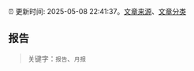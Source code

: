 :alarm_clock: 更新时间: 2025-05-08 22:41:37。[文章来源](/README.md)、[文章分类](/TAGS.md)

## 报告


> 关键字：`报告`、`月报`



